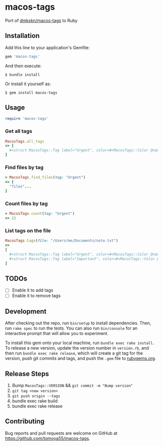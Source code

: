# macos-tags

Port of [dmkskn/macos-tags](https://github.com/dmkskn/macos-tags) to Ruby

## Installation

Add this line to your application's Gemfile:

```ruby
gem 'macos-tags'
```

And then execute:

```shell
$ bundle install
```

Or install it yourself as:

```shell
$ gem install macos-tags
```

## Usage

```ruby
require 'macos-tags'
```

### Get all tags

```ruby
MacosTags.all_tags
=> [
  #<struct MacosTags::Tag label="Urgent", color=#<MacosTags::Color @name="yellow" @value=5>>,
]
```

### Find files by tag

```ruby
> MacosTags.find_files(tag: "Urgent")
=> [
  "files"...
]
```

### Count files by tag

```ruby
> MacosTags.count(tag: "Urgent")
=> 22
```

### List tags on the file


```ruby
MacosTags.tags(file: "/Users/me/Documents/note.txt")
=>
[
  #<struct MacosTags::Tag label="Urgent", color=#<MacosTags::Color @name="red" @value=6>>,
  #<struct MacosTags::Tag label="Important", color=#<MacosTags::Color @name="yellow" @value=5>>
]
```

## TODOs

- [ ] Enable it to add tags
- [ ] Enable it to remove tags

## Development

After checking out the repo, run `bin/setup` to install dependencies. Then, run `rake spec` to run the tests. You can also run `bin/console` for an interactive prompt that will allow you to experiment.

To install this gem onto your local machine, run `bundle exec rake install`. To release a new version, update the version number in `version.rb`, and then run `bundle exec rake release`, which will create a git tag for the version, push git commits and tags, and push the `.gem` file to [rubygems.org](https://rubygems.org).

## Release Steps

1. Bump `MacosTags::VERSION` && `git commit -m "Bump version"`
2. `git tag <new version>`
3. `git push origin --tags`
4. bundle exec rake build
5. bundle exec rake release

## Contributing

Bug reports and pull requests are welcome on GitHub at https://github.com/tomoya55/macos-tags.
